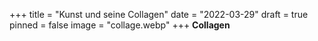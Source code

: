 +++
title = "Kunst und seine Collagen"
date = "2022-03-29"
draft = true
pinned = false
image = "collage.webp"
+++
**Collagen**